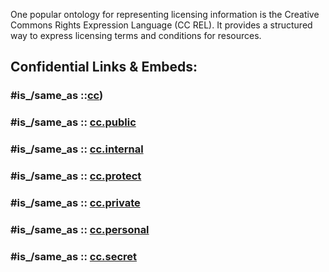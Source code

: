 ﻿---
icon: fab_creative_commons
---

One popular ontology for representing licensing information 
is the Creative Commons Rights Expression Language (CC REL). 
It provides a structured way to express licensing terms and conditions for resources. 


## Confidential Links & Embeds: 

### #is_/same_as ::[cc](cc.md)) 

### #is_/same_as :: [cc.public](/_public/cc.public.md) 

### #is_/same_as :: [cc.internal](/_internal/cc.internal.md) 

### #is_/same_as :: [cc.protect](/_protect/cc.protect.md) 

### #is_/same_as :: [cc.private](/_private/cc.private.md) 

### #is_/same_as :: [cc.personal](/_personal/cc.personal.md) 

### #is_/same_as :: [cc.secret](/_secret/cc.secret.md)

